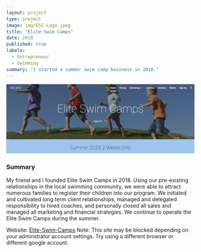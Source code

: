 ```yaml
---
layout: project
type: project
image: img/ESC-Logo.jpeg
title: "Elite Swim Camps"
date: 2018
published: true
labels:
  - Entrepreneur
  - Swimming
summary: "I started a summer swim camp business in 2018."
---
```


<div class="text-center p-4">
  <img width="600px" src="../img/ESC-homepage.png" class="img-thumbnail" >
</div>

### Summary

My friend and I founded Elite Swim Camps in 2018. Using our pre-existing relationships in the local swimming community, we were able to attract numerous families to register their children into our program. We initiated and cultivated long term client relationships, managed and delegated responsibility to hired coaches, and personally closed all sales and managed all marketing and financial strategies. We continue to operate the Elite Swim Camps during the summer.


Website: <a href="https://sites.google.com/view/esc-2023/home"><i class="large github icon "></i>Elite-Swim-Camps</a>
Note: This site may be blocked depending on your adminstrator account settings. Try using a different browser or different google account.
